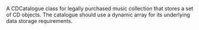 A CDCatalogue class for legally purchased music collection that stores a set of CD objects. 
The catalogue should use a dynamic array for its underlying data storage requirements. 